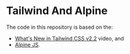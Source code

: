 # Tailwind And Alpine

The code in this repository is based on the:

- [What's New in Tailwind CSS v2.2](https://youtu.be/DxcJbrs6rKk) video, and
- [Alpine JS](https://alpinejs.dev/).
